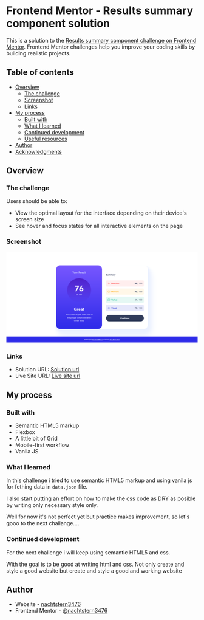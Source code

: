 # Frontend Mentor - Results summary component solution

This is a solution to the [Results summary component challenge on Frontend Mentor](https://www.frontendmentor.io/challenges/results-summary-component-CE_K6s0maV). Frontend Mentor challenges help you improve your coding skills by building realistic projects.

## Table of contents

- [Overview](#overview)
  - [The challenge](#the-challenge)
  - [Screenshot](#screenshot)
  - [Links](#links)
- [My process](#my-process)
  - [Built with](#built-with)
  - [What I learned](#what-i-learned)
  - [Continued development](#continued-development)
  - [Useful resources](#useful-resources)
- [Author](#author)
- [Acknowledgments](#acknowledgments)

## Overview

### The challenge

Users should be able to:

- View the optimal layout for the interface depending on their device's screen size
- See hover and focus states for all interactive elements on the page

### Screenshot

![](./assets/images/screenshot.png)

### Links

- Solution URL: [Solution url](https://github.com/nachtstern3476/frontendmaster/tree/master/results-summary-component-main)
- Live Site URL: [Live site url](https://nachtstern3476.github.io/frontendmaster/results-summary-component-main)

## My process

### Built with

- Semantic HTML5 markup
- Flexbox
- A little bit of Grid
- Mobile-first workflow
- Vanila JS

### What I learned

In this challenge i tried to use semantic HTML5 markup and using vanila js for fething data in `data.json` file.

I also start putting an effort on how to make the css code as DRY as posible by writing only necessary style only.

Well for now it's not perfect yet but practice makes improvement, so let's gooo to the next challange....

### Continued development

For the next challenge i will keep using semantic HTML5 and css.

With the goal is to be good at writing html and css. Not only create and style a good website but create and style a good and working website

## Author

- Website - [nachtstern3476](https://nachtstern3476.github.io)
- Frontend Mentor - [@nachtstern3476](https://www.frontendmentor.io/profile/nachtstern3476)
